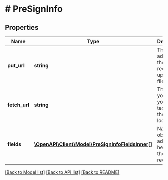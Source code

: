 # # PreSignInfo

## Properties

Name | Type | Description | Notes
------------ | ------------- | ------------- | -------------
**put_url** | **string** | The address of the PUT request to upload the file. | [optional]
**fetch_url** | **string** | The URL you use in your SMS text.  It is the file location. | [optional]
**fields** | [**\OpenAPI\Client\Model\PreSignInfoFieldsInner[]**](PreSignInfoFieldsInner.md) | Name value objects to add to the headers of the PUT request. | [optional]

[[Back to Model list]](../../README.md#models) [[Back to API list]](../../README.md#endpoints) [[Back to README]](../../README.md)
